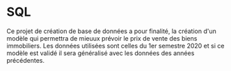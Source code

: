 # SQL
Ce projet de création de base de données a pour finalité, la création d'un modèle qui permettra de mieuux prévoir le prix de vente des biens immobiliers. Les données utilisées sont celles du 1er semestre 2020 et si ce modèle est validé il sera généralisé avec les données des années précédentes.
